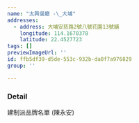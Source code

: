 ```yaml
---
name: "太興餐廳 -\_大埔"
addresses:
  - address: 大埔安慈路2號八號花園13號舖
    longitude: 114.1670378
    latitude: 22.4527723
tags: []
previewImageUrl: ''
id: ffb5df39-d5de-553c-932b-da0f7a976829
group: ''

---
```

### Detail
建制派品牌名單 (陳永安)

